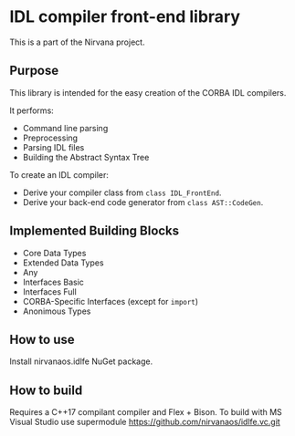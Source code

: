 # IDL compiler front-end library

This is a part of the Nirvana project.

## Purpose

This library is intended for the easy creation of the CORBA IDL compilers.

It performs:

* Command line parsing
* Preprocessing
* Parsing IDL files
* Building the Abstract Syntax Tree

To create an IDL compiler:

* Derive your compiler class from `class IDL_FrontEnd`.
* Derive your back-end code generator from `class AST::CodeGen`.

## Implemented Building Blocks

* Core Data Types
* Extended Data Types
* Any
* Interfaces Basic
* Interfaces Full
* CORBA-Specific Interfaces (except for `import`)
* Anonimous Types

## How to use

Install nirvanaos.idlfe NuGet package.

## How to build
Requires a C++17 compilant compiler and Flex + Bison.
To build with MS Visual Studio use supermodule https://github.com/nirvanaos/idlfe.vc.git
